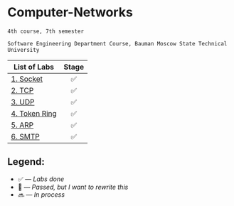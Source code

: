 # Computer-Networks

    4th course, 7th semester

    Software Engineering Department Course, Bauman Moscow State Technical University

| List of Labs  |     Stage     |
| ------------- |:-------------:|
| [1. Socket](https://github.com/gofixyourself/Computer-Networks/tree/master/Socket) |:white_check_mark:|
| [2. TCP](https://github.com/gofixyourself/Computer-Networks/tree/master/TCP) |:white_check_mark:|
| [3. UDP](https://github.com/gofixyourself/Computer-Networks/tree/master/UDP)  |:white_check_mark:|
| [4. Token Ring](https://github.com/gofixyourself/Computer-Networks/tree/master/Token) |:white_check_mark:|
| [5. ARP](https://github.com/gofixyourself/Computer-Networks/tree/master/Maps) |:white_check_mark:|
| [6. SMTP](https://github.com/gofixyourself/Computer-Networks/tree/master/SMTP)  |:white_check_mark:|

## Legend:
* :white_check_mark: — *Labs done*
* :no_good: — *Passed, but I want to rewrite this*
* :soon: — *In process*
